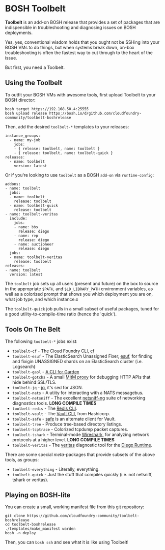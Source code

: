BOSH Toolbelt
=============

**Toolbelt** is an add-on BOSH release that provides a set of
packages that are indispensible in troubleshooting and diagnosing
issues on BOSH deployments.

Yes, yes, conventional wisdom holds that you ought not be SSHing
into your BOSH VMs to do things, but when systems break down,
on-box troubleshooting is often the fastest way to cut through to
the heart of the issue.

But first, you need a Toolbelt.


Using the Toolbelt
------------------

To outfit your BOSH VMs with awesome tools, first upload Toolbelt
to your BOSH director:

    bosh target https://192.168.50.4:25555
    bosh upload release https://bosh.io/d/github.com/cloudfoundry-community/toolbelt-boshrelease

Then, add the desired `toolbelt-*` templates to your releases:

    instance_groups:
      - name: my-job
        jobs:
        - { release: toolbelt, name: toolbelt }
        - { release: toolbelt, name: toolbelt-quick }
    releases:
      - name: toolbelt
        version: latest
        
Or if you're looking to use `toolbelt` as a BOSH `add-on` via `runtime-config`:

    addons:
    - name: toolbelt
      jobs:
      - name: toolbelt
        release: toolbelt
      - name: toolbelt-quick
        release: toolbelt
    - name: toolbelt-veritas
      include:
        jobs:
        - name: bbs
          release: diego
        - name: rep
          release: diego
        - name: auctioneer
          release: diego
      jobs:
      - name: toolbelt-veritas
        release: toolbelt
    releases:
    - name: toolbelt
      version: latest

The `toolbelt` job sets up all users (present and future) on the
box to source in the appropriate `$PATH`, and `$LD_LIBRARY_PATH`
environment variables, as well as a colorized prompt that shows
you which deployment you are on, what job type, and which
instance.o

The `toolbelt-quick` job pulls in a small subset of useful
packages, tuned for a good utility-to-compile-time ratio (hence
the 'quick').


Tools On The Belt
-----------------

The following `toolbelt-*` jobs exist:

- `toolbelt-cf` - The Cloud Foundry CLI, [cf][cf]
- `toolbelt-esuf` - The ElasticSearch Unassigned Fixer,
  [esuf][esuf], for finding and fixigin UNASSIGNED shards on an
  ElasticSearch cluster (i.e. Logsearch)
- `toolbelt-gaol` - [A CLI for Garden][gaol]
- `toolbelt-gotcha` - A small [MitM proxy][gotcha] for debugging
  HTTP APIs that hide behind SSL/TLS.
- `toolbelt-jq` - [jq][jq], it's sed for JSON.
- `toolbelt-nats` - A utiity for interacting with a NATS
  messagebus.
- `toolbelt-netsniff` - The excellent [netsniff-ng][netsniff-ng]
  suite of networking diagnostics tools.  **LONG COMPILE TIMES**
- `toolbelt-redis` - The [Redis CLI][redis].
- `toolbelt-vault` - The [Vault CLI][vault], from Hashicorp.
- `toolbelt-safe` - [safe][safe] is an alternate client for Vault.
- `toolbelt-tree` - Produce tree-based directory listings.
- `toolbelt-tcptrace` - Colorized tcpdump packet captures.
- `toolbelt-tshark` - Terminal-mode [Wireshark][tshark], for
  analyzing network protocols at a higher level.  **LONG COMPILE
  TIMES**
- `toolbelt-veritas` - The [veritas][veritas] diagnostic tool for
  the [Diego Runtime][diego].

There are some special _meta_-packages that provide subsets of the
above tools, as groups:

- `toolbelt-everything` - Literally, everything.
- `toolbelt-quick` - Just the stuff that compiles quickly (i.e.
  not netsniff, tshark or veritas).


Playing on BOSH-lite
--------------------

You can create a small, working manifest file from this git
repository:

    git clone https://github.com/cloudfoundry-community/toolbelt-boshrelease
    cd toolbelt-boshrelease
    ./templates/make_manifest warden
    bosh -n deploy

Then, you can `bosh ssh` and see what it is like using Toolbelt!


[cf]:          https://github.com/cloudfoundry/cli
[esuf]:        https://github.com/starkandwayne/esuf
[gaol]:        https://github.com/contraband/gaol
[gotcha]:      https://github.com/jhunt/gotcha
[jq]:          https://stedolan.github.io/jq/
[netsniff-ng]: http://netsniff-ng.org/
[redis]:       http://redis.io/
[vault]:       https://www.vaultproject.io/
[safe]:        https://github.com/jhunt/safe
[tshark]:      https://www.wireshark.org/
[veritas]:     https://github.com/pivotal-cf-experimental/veritas
[diego]:       https://github.com/cloudfoundry-incubator/diego-release
